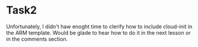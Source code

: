 # Task2
Unfortunately, I didn't haw enoght time to clerify how to include cloud-init in the ARM template. Would be glade to hear how to do it in the next lesson or in the comments section. 

